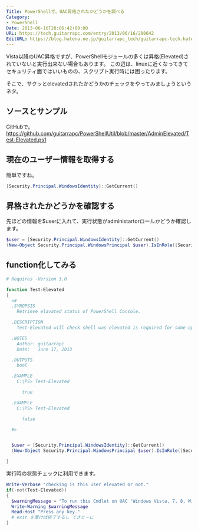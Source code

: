 ```yaml
---
Title: PowerShellで、UAC昇格されたかどうかを調べる
Category:
- PowerShell
Date: 2013-06-16T20:06:42+09:00
URL: https://tech.guitarrapc.com/entry/2013/06/16/200642
EditURL: https://blog.hatena.ne.jp/guitarrapc_tech/guitarrapc-tech.hatenablog.com/atom/entry/6802418398340924633
---
```


<!--
Date: 2013-06-16T20:06:42+09:00
URL: https://tech.guitarrapc.com/entry/2013/06/16/200642
-->

Vista以降のUAC昇格ですが、PowerShellモジュールの多くは昇格(Elevated)されていないと実行出来ない場合もあります。
この辺は、linuxに近くなってきてセキュリティ面ではいいものの、スクリプト実行時には困ったります。

そこで、サクッとelevatedされたかどうかのチェックをやってみましょうというネタ。



## ソースとサンプル
GitHubで。
https://github.com/guitarrapc/PowerShellUtil/blob/master/AdminElevated/Test-Elevated.ps1

## 現在のユーザー情報を取得する
簡単ですね。

```ps1
[Security.Principal.WindowsIdentity]::GetCurrent()
```


## 昇格されたかどうかを確認する
先ほどの情報を$userに入れて、実行状態がadministartorロールかどうか確認します。

```ps1
$user = [Security.Principal.WindowsIdentity]::GetCurrent()
(New-Object Security.Principal.WindowsPrincipal $user).IsInRole([Security.Principal.WindowsBuiltinRole]::Administrator)
```


## function化してみる

```ps1
# Requires -Version 3.0

function Test-Elevated
{
  <#
  .SYNOPSIS
    Retrieve elavated status of PowerShell Console.

  .DESCRIPTION
    Test-Elevated will check shell was elevated is required for some operations access to system folder, files and objects.

  .NOTES
    Author: guitarrapc
    Date:   June 17, 2013

  .OUTPUTS
    bool

  .EXAMPLE
    C:\PS> Test-Elevated

      true

  .EXAMPLE
    C:\PS> Test-Elevated

      false

  #>


  $user = [Security.Principal.WindowsIdentity]::GetCurrent()
  (New-Object Security.Principal.WindowsPrincipal $user).IsInRole([Security.Principal.WindowsBuiltinRole]::Administrator)

}
```

実行時の状態チェックに利用できます。

```ps1
Write-Verbose "checking is this user elevated or not."
if(-not(Test-Elevated))
{
  $warningMessage = "To run this Cmdlet on UAC 'Windows Vista, 7, 8, Windows Server 2008, 2008 R2, 2012 and later versions of Windows' must start an elevated PowerShell console."
  Write-Warning $warningMessage
  Read-Host "Press any key."
  # exit を置けば終了するし てきとーに
}
```
